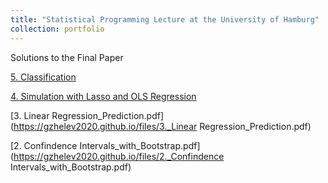 ```yaml
---
title: "Statistical Programming Lecture at the University of Hamburg"
collection: portfolio
---
```

Solutions to the Final Paper


[5. Classification](https://gzhelev2020.github.io/files/5._Classification.pdf)

[4. Simulation with Lasso and OLS Regression](https://gzhelev2020.github.io/files/4._Simulation_Lasso_OLS_Regression.pdf)

[3. Linear Regression_Prediction.pdf](https://gzhelev2020.github.io/files/3._Linear Regression_Prediction.pdf)

[2. Confindence Intervals_with_Bootstrap.pdf](https://gzhelev2020.github.io/files/2._Confindence Intervals_with_Bootstrap.pdf)

